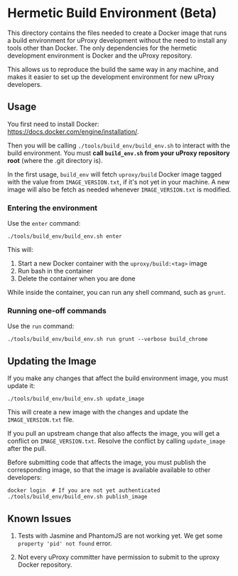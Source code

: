 # Hermetic Build Environment (Beta)

This directory contains the files needed to create a Docker image that runs a
build environment for uProxy development without the need to install any tools
other than Docker. The only dependencies for the hermetic development
environment is Docker and the uProxy repository.

This allows us to reproduce the build the same way in any machine, and makes it
easier to set up the development environment for new uProxy developers.

## Usage

You first need to install Docker:
https://docs.docker.com/engine/installation/.

Then you will be calling `./tools/build_env/build_env.sh` to interact with the
build environment. You must **call `build_env.sh` from your uProxy repository
root** (where the .git directory is).

In the first usage, `build_env` will fetch `uproxy/build` Docker image tagged
with the value from `IMAGE_VERSION.txt`, if it's not yet in your machine. A new
image will also be fetch as needed whenever `IMAGE_VERSION.txt` is modified.

### Entering the environment

Use the `enter` command:
````
./tools/build_env/build_env.sh enter
````

This will:

1. Start a new Docker container with the `uproxy/build:<tag>` image
1. Run bash in the container
1. Delete the container when you are done

While inside the container, you can run any shell command, such as `grunt`.

### Running one-off commands

Use the `run` command:
````
./tools/build_env/build_env.sh run grunt --verbose build_chrome
````

## Updating the Image

If you make any changes that affect the build environment image, you must update
it:
````
./tools/build_env/build_env.sh update_image
````

This will create a new image with the changes and update the `IMAGE_VERSION.txt`
file.

If you pull an upstream change that also affects the image, you will get a
conflict on `IMAGE_VERSION.txt`. Resolve the conflict by calling `update_image`
after the pull.

Before submitting code that affects the image, you must publish the
corresponding image, so that the image is available available to other
developers:
````
docker login  # If you are not yet authenticated
./tools/build_env/build_env.sh publish_image
````

## Known Issues

1. Tests with Jasmine and PhantomJS are not working yet. We get some `property
'pid' not found` error.

1. Not every uProxy committer have permission to submit to the uproxy Docker
   repository.

